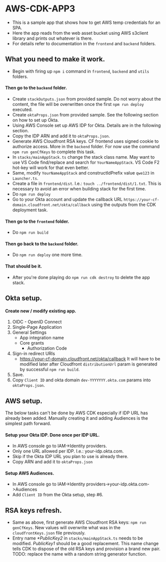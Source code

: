 # AWS-CDK-APP3
- This is a sample app that shows how to get AWS temp credentials for an SPA.
- Here the app reads from the web asset bucket using AWS s3client library and prints out whatever is there.
- For details refer to documentation in the `frontend` and `backend` folders.
## What you need to make it work.
- Begin with firing up `npm i` command in `frontend`, `backend` and `utils` folders.
#### Then go to the `backend` folder.
- Create `stackOutputs.json` from provided sample. Do not worry about the content, the file will be overwritten once the first `npm run deploy` executed.
- Create `oktaProps.json` from provided sample. See the following section on how to set up Okta.
- Using AWS Console set up AWS IDP for Okta. Details are in the following section.
- Copy the IDP ARN and add it to `oktaProps.json`.
- Generate AWS Cloudfront RSA keys. CF frontend uses signed cookie to authorize access. More in the `backend` folder. For now use the command `npm run genCfKeys` to complete this task.
- In `stacks/mainAppStack.ts` change the stack class name. May want to use VS Code find/replace and search for `YourNameAppStack`. VS Code F2 hot-key will work for that even better.
- Same, modify `YourNameAppStack` and constructIdPrefix value `qwe123` in  `Launcher.ts`. 
- Create a file in `frontend/dist`. I.e.: `touch ../frontend/dist/1.txt`. This is necessary to avoid an error when building stack for the first time.
- Do `npm run deploy`
- Go to your Okta account and update the callback URL `https://your-cf-domain.cloudfront.net/okta/callback` using the outputs from the CDK deployment task.
#### Then go to the `frontend` folder.
- Do `npm run build`
#### Then go back to the `backend` folder.
- Do `npm run deploy` one more time.
#### That should be it.
- After you're done playing do `npm run cdk destroy` to delete the app stack.


## Okta setup.
#### Create new / modify existing app.
1. OIDC - OpenID Connect
2. Single-Page Application
3. General Settings
   - App integration name 
   - Core grants
     - Authorization Code
4. Sign-in redirect URIs
   - https://your-cf-domain.cloudfront.net/okta/callback It will have to be modified later after Cloudfront `distributionUrl` param is generated by successful `npm run build`.
5. Save.
6. Copy `Client ID` and okta domain `dev-YYYYYYY.okta.com` params into `oktaProps.json`.


## AWS setup.
The below tasks can't be done by AWS CDK especially if IDP URL has already been added. Manually creating it and adding Audiences is the simplest path forward.
#### Setup your Okta IDP. Done once per IDP URL.
- In AWS console go to IAM->Identity providers.
- Only one URL allowed per IDP. I.e.: your-idp.okta.com.
- Skip if the Okta IDP URL you plan to use is already there.
- Copy ARN and add it to `oktaProps.json`
#### Setup AWS Audiences.
- In AWS console go to IAM->Identity providers->your-idp.okta.com->Audiences
- Add `Client ID` from the Okta setup, step #6.

## RSA keys refresh.
- Same as above, first generate AWS Cloudfront RSA keys: `npm run genCfKeys`. New values will overwrite what was in the `cloudfrontKeys.json` file previously.
- Entry name _*PublicKey2_ in `stacks/mainAppStack.ts` needs to be modified. _PublicKey1_ should be a good replacement. This name change tells CDK to dispose of the old RSA keys and provision a brand new pair. TODO: replace the name with a random string generator function.
